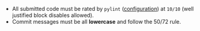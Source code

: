 * All submitted code must be rated by `pylint` ([configuration](.pylintrc)) at `10/10` (well justified block disables allowed).
* Commit messages must be all **lowercase** and follow the 50/72 rule.
